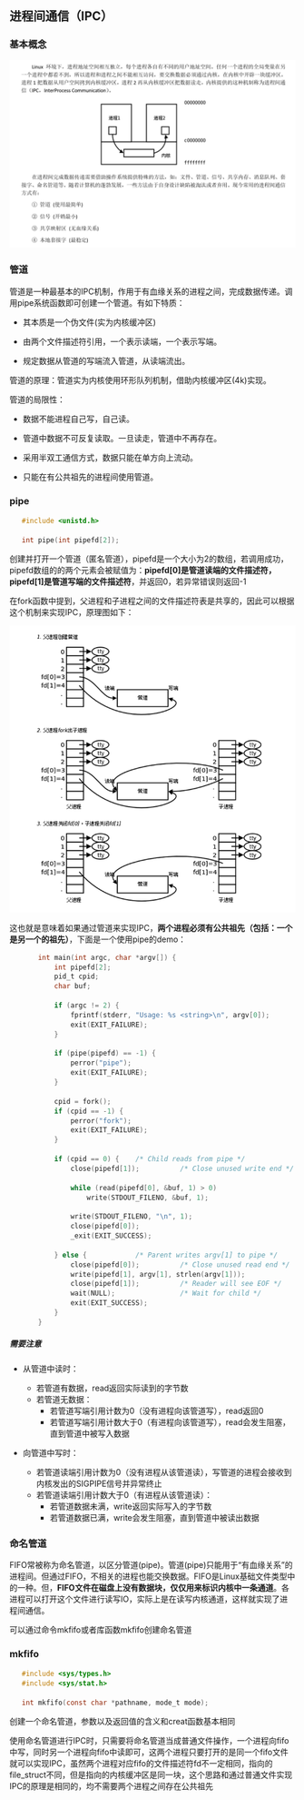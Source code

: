 ## 进程间通信（IPC）

### 基本概念

![image-20230219163135777](../../assets/image-20230219163135777.png)



### 管道

管道是一种最基本的IPC机制，作用于有血缘关系的进程之间，完成数据传递。调用pipe系统函数即可创建一个管道。有如下特质：

* 其本质是一个伪文件(实为内核缓冲区) 

* 由两个文件描述符引用，一个表示读端，一个表示写端。

* 规定数据从管道的写端流入管道，从读端流出。

管道的原理：管道实为内核使用环形队列机制，借助内核缓冲区(4k)实现。

管道的局限性：

* 数据不能进程自己写，自己读。

* 管道中数据不可反复读取。一旦读走，管道中不再存在。 

* 采用半双工通信方式，数据只能在单方向上流动。
* 只能在有公共祖先的进程间使用管道。





### pipe

```c
   #include <unistd.h>

   int pipe(int pipefd[2]);
```

创建并打开一个管道（匿名管道），pipefd是一个大小为2的数组，若调用成功，pipefd数组的的两个元素会被赋值为：**pipefd[0]是管道读端的文件描述符，pipefd[1]是管道写端的文件描述符**，并返回0，若异常错误则返回-1

在fork函数中提到，父进程和子进程之间的文件描述符表是共享的，因此可以根据这个机制来实现IPC，原理图如下：

<img src="../../assets/image-20230219170101035.png" alt="image-20230219170101035" style="zoom: 80%;" />

这也就是意味着如果通过管道来实现IPC，**两个进程必须有公共祖先（包括：一个是另一个的祖先）**，下面是一个使用pipe的demo：

```c
       int main(int argc, char *argv[]) {
           int pipefd[2];
           pid_t cpid;
           char buf;

           if (argc != 2) {
               fprintf(stderr, "Usage: %s <string>\n", argv[0]);
               exit(EXIT_FAILURE);
           }

           if (pipe(pipefd) == -1) {
               perror("pipe");
               exit(EXIT_FAILURE);
           }

           cpid = fork();
           if (cpid == -1) {
               perror("fork");
               exit(EXIT_FAILURE);
           }

           if (cpid == 0) {    /* Child reads from pipe */
               close(pipefd[1]);          /* Close unused write end */

               while (read(pipefd[0], &buf, 1) > 0)
                   write(STDOUT_FILENO, &buf, 1);

               write(STDOUT_FILENO, "\n", 1);
               close(pipefd[0]);
               _exit(EXIT_SUCCESS);

           } else {            /* Parent writes argv[1] to pipe */
               close(pipefd[0]);          /* Close unused read end */
               write(pipefd[1], argv[1], strlen(argv[1]));
               close(pipefd[1]);          /* Reader will see EOF */
               wait(NULL);                /* Wait for child */
               exit(EXIT_SUCCESS);
           }
       }
```

##### 需要注意

* 从管道中读时：
  * 若管道有数据，read返回实际读到的字节数
  * 若管道无数据：
    * 若管道写端引用计数为0（没有进程向该管道写），read返回0
    * 若管道写端引用计数大于0（有进程向该管道写），read会发生阻塞，直到管道中被写入数据

* 向管道中写时：
  * 若管道读端引用计数为0（没有进程从该管道读），写管道的进程会接收到内核发出的SIGPIPE信号并异常终止
  * 若管道读端引用计数大于0（有进程从该管道读）：
    * 若管道数据未满，write返回实际写入的字节数
    * 若管道数据已满，write会发生阻塞，直到管道中被读出数据



### 命名管道

FIFO常被称为命名管道，以区分管道(pipe)。管道(pipe)只能用于“有血缘关系”的进程间。但通过FIFO，不相关的进程也能交换数据。FIFO是Linux基础文件类型中的一种。但，**FIFO文件在磁盘上没有数据块，仅仅用来标识内核中一条通道**。各进程可以打开这个文件进行读写IO，实际上是在读写内核通道，这样就实现了进程间通信。

可以通过命令mkfifo或者库函数mkfifo创建命名管道



### mkfifo

```c
   #include <sys/types.h>
   #include <sys/stat.h>

   int mkfifo(const char *pathname, mode_t mode);
```

创建一个命名管道，参数以及返回值的含义和creat函数基本相同

使用命名管道进行IPC时，只需要将命名管道当成普通文件操作，一个进程向fifo中写，同时另一个进程向fifo中读即可，这两个进程只要打开的是同一个fifo文件就可以实现IPC，虽然两个进程对应fifo的文件描述符fd不一定相同，指向的file_struct不同，但是指向的内核缓冲区是同一块，这个思路和通过普通文件实现IPC的原理是相同的，均不需要两个进程之间存在公共祖先





